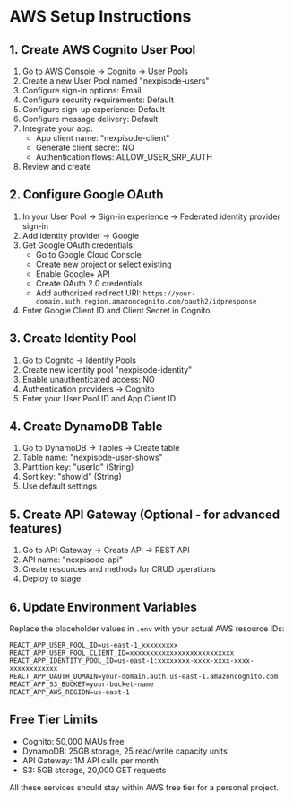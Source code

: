 # AWS Setup Instructions

## 1. Create AWS Cognito User Pool

1. Go to AWS Console → Cognito → User Pools
2. Create a new User Pool named "nexpisode-users"
3. Configure sign-in options: Email
4. Configure security requirements: Default
5. Configure sign-up experience: Default
6. Configure message delivery: Default
7. Integrate your app:
   - App client name: "nexpisode-client"
   - Generate client secret: NO
   - Authentication flows: ALLOW_USER_SRP_AUTH
8. Review and create

## 2. Configure Google OAuth

1. In your User Pool → Sign-in experience → Federated identity provider sign-in
2. Add identity provider → Google
3. Get Google OAuth credentials:
   - Go to Google Cloud Console
   - Create new project or select existing
   - Enable Google+ API
   - Create OAuth 2.0 credentials
   - Add authorized redirect URI: `https://your-domain.auth.region.amazoncognito.com/oauth2/idpresponse`
4. Enter Google Client ID and Client Secret in Cognito

## 3. Create Identity Pool

1. Go to Cognito → Identity Pools
2. Create new identity pool "nexpisode-identity"
3. Enable unauthenticated access: NO
4. Authentication providers → Cognito
5. Enter your User Pool ID and App Client ID

## 4. Create DynamoDB Table

1. Go to DynamoDB → Tables → Create table
2. Table name: "nexpisode-user-shows"
3. Partition key: "userId" (String)
4. Sort key: "showId" (String)
5. Use default settings

## 5. Create API Gateway (Optional - for advanced features)

1. Go to API Gateway → Create API → REST API
2. API name: "nexpisode-api"
3. Create resources and methods for CRUD operations
4. Deploy to stage

## 6. Update Environment Variables

Replace the placeholder values in `.env` with your actual AWS resource IDs:

```
REACT_APP_USER_POOL_ID=us-east-1_xxxxxxxxx
REACT_APP_USER_POOL_CLIENT_ID=xxxxxxxxxxxxxxxxxxxxxxxxxx
REACT_APP_IDENTITY_POOL_ID=us-east-1:xxxxxxxx-xxxx-xxxx-xxxx-xxxxxxxxxxxx
REACT_APP_OAUTH_DOMAIN=your-domain.auth.us-east-1.amazoncognito.com
REACT_APP_S3_BUCKET=your-bucket-name
REACT_APP_AWS_REGION=us-east-1
```

## Free Tier Limits

- Cognito: 50,000 MAUs free
- DynamoDB: 25GB storage, 25 read/write capacity units
- API Gateway: 1M API calls per month
- S3: 5GB storage, 20,000 GET requests

All these services should stay within AWS free tier for a personal project.